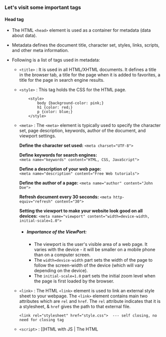 ### Let's visit some important tags

#### Head tag
- The HTML `<head>` element is used as a container for metadata (data about data). 
- Metadata defines the document title, character set, styles, links, scripts, and other meta information.

- Following is a list of tags used in metadata:
	-   `<title>` : It is used in all HTML/XHTML documents. It defines a title in the browser tab, a title for the page when it is added to favorites, a title for the page in search engine results.
	
	-   `<style>` : This tag holds the CSS for the HTML page.
		```
			<style>  
				body {background-color: pink;}  
				h1 {color: red;}      
				p {color: blue;}  
			</style>
		```

	-   `<meta>` : The `<meta>` element is typically used to specify the character set, page description, keywords, author of the document, and viewport settings.
		
		**Define the character set used:**
		`<meta charset="UTF-8">`

		**Define keywords for search engines:**
		`<meta name="keywords" content="HTML, CSS, JavaScript">`
		
		**Define a description of your web page:**
		`<meta name="description" content="Free Web tutorials">`
		
		**Define the author of a page:**
		`<meta name="author" content="John Doe">`
		
		**Refresh document every 30 seconds:**
		`<meta http-equiv="refresh" content="30">`
		
		**Setting the viewport to make your website look good on all devices:**
		`<meta name="viewport" content="width=device-width, initial-scale=1.0">`
		- ##### Importance of the ViewPort:
			* The viewport is the user's visible area of a web page. It varies with the device - it will be smaller on a mobile phone than on a computer screen.
			* The `width=device-width` part sets the width of the page to follow the screen-width of the device (which will vary depending on the device).
			* The `initial-scale=1.0` part sets the initial zoom level when the page is first loaded by the browser.
	
	-   `<link>` : The HTML `<link>` element is used to link an external style sheet to your webpage. The `<link>` element contains main two attributes which are `rel` and `href`. 
		The `rel` attribute indicates that it is a stylesheet, & `href` gives the path to that external file.
		
		`<link rel="stylesheet" href="style.css">  --- self closing, no need for closing tag`
		
	-   `<script>` : [[HTML with JS | The HTML <script> tag is used to define a client-side script (JavaScript). It can be used in <head> as well as <body> tag.]]

	-   `<base>` : The `<base>` element specifies the base URL and/or target for all relative URLs in a page and must have either an `href` or a `target` attribute present, or both.
		
		There can only be one single `<base>` element in a document!


#### Anchor tag
- `<a href = "..........." target="_blank"> Link Text </a>`
	- `href` - specifies the location to redirect the page to
	- `target` - specifies where the page will open

#### Image tag
- `<img src="file path/hyperlink" height="180" width="300" alt="Alternate text">`
	- Always try to insert the image with height and width, else it may flicker while displaying on webpage.

#### Table Tag
```
	<table>  
		<tr>  
			<th>1 header</th>  
			<th>1 header</th>  
			<th>1 header</th>  
		</tr>  
		<tr>  
			<td>1data</td>  
			<td>1data</td>  
			<td>1data</td>  
		</tr>  
		<tr>  
			<td>2 data</td>  
			<td>2 data</td>  
			<td>2 data</td>  
		</tr>  
		<tr>  
			<td>3 data</td>  
			<td>3 data</td>  
			<td>3 data</td>  
		</tr>  
	</table>
```

- A table to display data in tabular form, using `<table>` element, with the help of `<tr>` , `<td>`, and `<th>` elements.
-  `rowspan` and `colspan` attributes of the `<td>` tag are used to 'merged' the cells containing that data. 
- `rowspan` specifies how many rows a cell block with specified rowspan will cover and `colspan` specifies how many column will the cell block cover.

- The following image shows the effect of the `rowspan` and `colspan` -
```
	<td rowspan="3">
	</td><th colspan="2"></th>
```

![[Pasted image 20221005175939.png | 100]]

#### Lists Tags
- There are three different types of HTML lists:
	1. ** Ordered List or Numbered List (ol)**
		```
		<ol>  
			 <li>Aries</li>  
			 <li>Bingo</li>  
			 <li>Leo</li>  
			 <li>Oracle</li>  
		</ol>  
		```
		- All the list items are marked with numbers by default., Hence, also called numbered list.
	2. **Unordered List or Bulleted List (ul)**
		```
		<ul>  
			 <li>Aries</li>  
			 <li>Bingo</li>  
			 <li>Leo</li>  
			 <li>Oracle</li>  
		</ul>
		```
		- All the list items are marked with bullets by default, Hence, also called bulletted list.
		- `<ol type="1" start="5" reversed >` 
			- type - defines the bullets that will be rendered in the list
			- start - defines from where the bullets start
			- reversed - renders bullets/numbers in reverse orders
	1.  **Description List or Definition List (dl)**
		```
		<dl>  
		  <dt>Aries</dt>  
			  <dd>-One of the 12 horoscope sign.</dd>  
		  <dt>Bingo</dt>  
			  <dd>-One of my evening snacks</dd>  
		  <dt>Leo</dt>  
			  <dd>-It is also an one of the 12 horoscope sign.</dd>  
		  <dt>Oracle</dt>  
			  <dd>-It is a multinational technology corporation.</dd>   
		</dl>  
		```

#### Images
- `<img src="/images/picture.jpg" alt="Mountain">`

